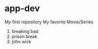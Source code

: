 # app-dev

My first repository My favorite Movie/Series
1. breaking bad
2. prison break
3. john wick
